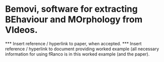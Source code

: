Bemovi, software for extracting BEhaviour and MOrphology from VIdeos.
=============================================================================
*** Insert reference / hyperlink to paper, when accepted.
*** Insert reference / hyperlink to document providing worked example (all necessary information for using fRanco is in this worked example (and the paper).
